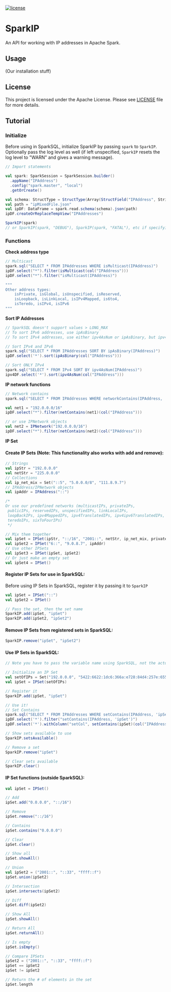 [![license](https://img.shields.io/badge/license-Apache_2.0-blue.svg)](https://github.com/jshalaby510/SparkIP/blob/main/LICENSE)

# SparkIP
An API for working with IP addresses in Apache Spark.

## Usage
(Our installation stuff)

## License
This project is licensed under the Apache License. Please see [LICENSE](LICENSE) file for more details.

## Tutorial
### Initialize
Before using in SparkSQL, initialize SparkIP by passing `spark` to `SparkIP`.
<br/>
Optionally pass the log level as well (if left unspecified, `SparkIP` resets
the log level to "WARN" and gives a warning message).
```scala
// Import statements

val spark: SparkSession = SparkSession.builder()
  .appName("IPAddress")
  .config("spark.master", "local")
  .getOrCreate()

val schema: StructType = StructType(Array(StructField("IPAddress", StringType, nullable = false)))
val path = "ipMixedFile.json"
val ipDF: DataFrame = spark.read.schema(schema).json(path)
ipDF.createOrReplaceTempView("IPAddresses")

SparkIP(spark)
// or SparkIP(spark, "DEBUG"), SparkIP(spark, "FATAL"), etc if specifying a log level

```

### Functions
**Check address type**
```scala
// Multicast
spark.sql("SELECT * FROM IPAddresses WHERE isMulticast(IPAddress)")
ipDF.select("*").filter(isMulticast(col("IPAddress")))
ipDF.select("*").filter("isMulticast(IPAddress)")

"""
Other address types:
    isPrivate, isGlobal, isUnspecified, isReserved, 
    isLoopback, isLinkLocal, isIPv4Mapped, is6to4, 
    isTeredo, isIPv4, isIPv6
"""
```

**Sort IP Addresses**
```scala
// SparkSQL doesn't support values > LONG_MAX
// To sort IPv6 addresses, use ipAsBinary
// To sort IPv4 addresses, use either ipv4AsNum or ipAsBinary, but ipv4AsNum is more efficient

// Sort IPv4 and IPv6
spark.sql("SELECT * FROM IPAddresses SORT BY ipAsBinary(IPAddress)")
ipDF.select('*').sort(ipAsBinary(col("IPAddress")))

// Sort ONLY IPv4
spark.sql("SELECT * FROM IPv4 SORT BY ipv4AsNum(IPAddress)")
ipv4DF.select('*').sort(ipv4AsNum(col("IPAddress")))
```

**IP network functions**
```scala
// Network contains
spark.sql("SELECT * FROM IPAddresses WHERE networkContains(IPAddress, '195.0.0.0/16')")

val net1 = "192.0.0.0/16"
ipDF.select("*").filter(netContains(net1)(col("IPAddress")))

// or use IPNetwork objects
val net2 = IPNetwork("192.0.0.0/16")
ipDF.select("*").filter(netContains(net2)(col("IPAddress")))
```

**IP Set**
#### Create IP Sets (Note: This functionality also works with add and remove):
```scala
// Strings
val ipStr = "192.0.0.0"
val netStr = "225.0.0.0"
// Collections
val ip_net_mix = Set("::5", "5.0.0.0/8", "111.8.9.7")
// IPAddress/IPNetwork objects
val ipAddr = IPAddress("::")

/*
Or use our predefined networks (multicastIPs, privateIPs, 
 publicIPs, reservedIPs, unspecifiedIPs, linkLocalIPs, 
 loopBackIPs, ipv4MappedIPs, ipv4TranslatedIPs, ipv4ipv6TranslatedIPs,
 teredoIPs, sixToFourIPs)
 */

// Mix them together
val ipSet = IPSet(ipStr, "::/16", "2001::", netStr, ip_net_mix, privateIPs)
val ipSet2 = IPSet("6::", "9.0.8.7", ipAddr)
// Use other IPSets
val ipSet3 = IPSet(ipSet, ipSet2)
// Or just make an empty set
val ipSet4 = IPSet()
```
#### Register IP Sets for use in SparkSQL:
Before using IP Sets in SparkSQL, register it by passing it to `SparkIP`
```scala
val ipSet = IPSet("::")
val ipSet2 = IPSet()

// Pass the set, then the set name
SparkIP.add(ipSet, "ipSet")
SparkIP.add(ipSet2, "ipSet2")
```
#### Remove IP Sets from registered sets in SparkSQL:
```scala
SparkIP.remove("ipSet", "ipSet2")
```

#### Use IP Sets in SparkSQL:
```scala
// Note you have to pass the variable name using SparkSQL, not the actual variable

// Initialize an IP Set
val setOfIPs = Set("192.0.0.0", "5422:6622:1dc6:366a:e728:84d4:257e:655a", "::")
val ipSet = IPSet(setOfIPs)

// Register it
SparkIP.add(ipSet, "ipSet")

// Use it!
// Set Contains
spark.sql("SELECT * FROM IPAddresses WHERE setContains(IPAddress, 'ipSet')")
ipDF.select('*').filter("setContains(IPAddress, 'ipSet')")
ipDF.select('*').withColumn("setCol", setContains(ipSet)(col("IPAddress")))

// Show sets available to use
SparkIP.setsAvailable()

// Remove a set
SparkIP.remove("ipSet")

// Clear sets available
SparkIP.clear()
```

#### IP Set functions (outside SparkSQL):
```scala
val ipSet = IPSet()

// Add
ipSet.add("0.0.0.0", "::/16")

// Remove
ipSet.remove("::/16")

// Contains
ipSet.contains("0.0.0.0")

// Clear
ipSet.clear()

// Show all
ipSet.showAll()

// Union
val ipSet2 = ("2001::", "::33", "ffff::f")
ipSet.union(ipSet2)

// Intersection
ipSet.intersects(ipSet2)

// Diff
ipSet.diff(ipSet2)

// Show All
ipSet.showAll()

// Return All
ipSet.returnAll()

// Is empty
ipSet.isEmpty()

// Compare IPSets
ipSet2 = ("2001::", "::33", "ffff::f")
ipSet == ipSet2
ipSet != ipSet2

// Return the # of elements in the set
ipSet.length
```